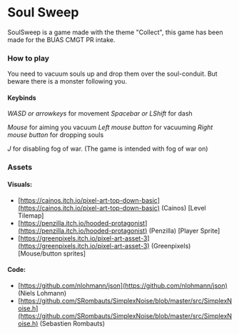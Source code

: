 # Soul Sweep
SoulSweep is a game made with the theme "Collect", this game has been made for the BUAS CMGT PR intake.

### How to play
You need to vacuum souls up and drop them over the soul-conduit.
But beware there is a monster following you.

#### Keybinds
*WASD or arrowkeys* for movement
*Spacebar or LShift* for dash

*Mouse* for aiming you vacuum
*Left mouse button* for vacuuming
*Right mouse button* for dropping souls

*J* for disabling fog of war. (The game is intended with fog of war on)

### Assets
#### Visuals:
- [https://cainos.itch.io/pixel-art-top-down-basic](https://cainos.itch.io/pixel-art-top-down-basic) (Cainos) [Level Tilemap]
- [https://penzilla.itch.io/hooded-protagonist](https://penzilla.itch.io/hooded-protagonist) (Penzilla) [Player Sprite]
- [https://greenpixels.itch.io/pixel-art-asset-3](https://greenpixels.itch.io/pixel-art-asset-3) (Greenpixels) [Mouse/button sprites]


#### Code:
- [https://github.com/nlohmann/json](https://github.com/nlohmann/json) (Niels Lohmann)
- [https://github.com/SRombauts/SimplexNoise/blob/master/src/SimplexNoise.h](https://github.com/SRombauts/SimplexNoise/blob/master/src/SimplexNoise.h) (Sebastien Rombauts)
